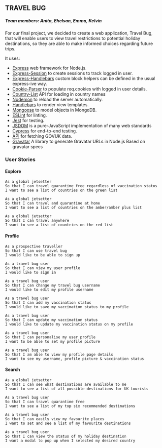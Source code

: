 ## TRAVEL BUG
##### Team members: Anita, Ehelsan, Emma, Kelvin

For our final project, we decided to create a web application, Travel Bug, that will enable users to view travel restrictions to potential holiday destinations, so they are able to make informed choices regarding future trips.

It uses:
- [Express](https://expressjs.com/) web framework for Node.js.
- [Express-Session](https://github.com/expressjs/session) to create sessions to track logged in user.
- [Express-Handlebars](https://github.com/jneen/express-handlebars) custom block helpers can be defined in the usual express-ive way.
- [Cookie-Parser](https://github.com/expressjs/cookie-parser) to populate req.cookies with logged in user details.
- [Country-List](https://github.com/fannarsh/country-list) API for loading in country names
- [Nodemon](https://nodemon.io/) to reload the server automatically.
- [Handlebars](https://handlebarsjs.com/) to render view templates.
- [Mongoose](https://mongoosejs.com) to model objects in MongoDB.
- [ESLint](https://eslint.org) for linting.
- [Jest](https://jestjs.io/) for testing.
- [JSDOM](https://github.com/jsdom/jsdom) is a pure-JavaScript implementation of many web standards
- [Cypress](https://www.cypress.io/) for end-to-end testing.
- [API](https://www.gov.uk/api/content/foreign-travel-advice) for fetching GOVUK data.
- [Gravatar](https://github.com/emerleite/node-gravatar) A library to generate Gravatar URLs in Node.js Based on gravatar specs


### User Stories


#### Explore

```
As a global jetsetter
So that I can travel quarantine free regardless of vaccination status
I want to see a list of countries on the green list
```

```
As a global jetsetter
So that I can travel and quarantine at home
I want to see a list of countries on the amber/amber plus list
```

```
As a global jetsetter
So that I can travel anywhere
I want to see a list of countries on the red list
```

#### Profile

```
As a prospective traveller
So that I can use travel bug
I would like to be able to sign up
```

```
As a travel bug user
So that I can view my user profile
I would like to sign in
```

```
As a travel bug user
So that I can change my travel bug username
I would like to edit my profile username
```

```
As a travel bug user
So that I can add my vaccination status
I would like to save my vaccination status to my profile
```

```
As a travel bug user
So that I can update my vaccination status
I would like to update my vaccination status on my profile
```

```
As a travel bug user
So that I can personalise my user profile
I want to be able to set my profile picture
```

```
As a travel bug user
So that I am able to view my profile page details
I want to see my username, profile picture & vaccination status
```

#### Search

```
As a global jetsetter
So that I can see what destinations are available to me
I want to see a list of all possible destinations for UK tourists
```

```
As a travel bug user
So that I can travel quarantine free
I want to see a list of my top six recommended destinations
```

```
As a travel bug user
So that I can easily view my favourite places
I want to set and see a list of my favourite destinations
```

```
As a travel bug user
So that I can view the status of my holiday destination
I want a modal to pop up when I selected my desired country
```

<!-- ```
As an unvaccinated user
So that I do not have to quarantine
I want to see a list of countries on the green list
```

```
As an unvaccinated user
So that I can travel without paid quarantine
I want to see a list of countries on the green, amber/amber plus lists
```

```
As an unvaccinated user
So that I can travel anywhere
I want to see a list of countries on the green, amber and red lists
```

```
As a vaccinated user
So that I do not have to quarantine
I want to see a list of countries on the green and amber lists
```

```
As a vaccinated user
So that I can travel without paid quarantine
I want to see a list of countries on the green, amber and amber plus lists
```

```
As a vaccinated user
So that I can travel anywhere
I want to see a list of countries on the green, amber and red lists
``` -->
